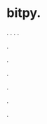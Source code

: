 # bitpy.
.
.
.
.












.






















































.
























.



























.

















































































.































































.












































































